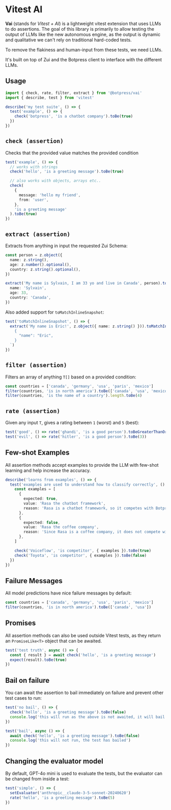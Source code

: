 # Vitest AI

**Vai** (stands for _Vitest + AI_) is a lightweight vitest extension that uses LLMs to do assertions.
The goal of this library is primarily to allow testing the output of LLMs like the new autonomous engine, as the output is dynamic and qualitative we can't rely on traditional hard-coded tests.

To remove the flakiness and human-input from these tests, we need LLMs.

It's built on top of Zui and the Botpress client to interface with the different LLMs.

## Usage

```typescript
import { check, rate, filter, extract } from '@botpress/vai'
import { describe, test } from 'vitest'

describe('my test suite', () => {
  test('example', () => {
    check('botpress', 'is a chatbot company').toBe(true)
  })
})
```

## `check (assertion)`

Checks that the provided value matches the provided condition

```typescript
test('example', () => {
  // works with strings
  check('hello', 'is a greeting message').toBe(true)

  // also works with objects, arrays etc..
  check(
    {
      message: 'hello my friend',
      from: 'user',
    },
    'is a greeting message'
  ).toBe(true)
})
```

## `extract (assertion)`

Extracts from anything in input the requested Zui Schema:

```typescript
const person = z.object({
  name: z.string(),
  age: z.number().optional(),
  country: z.string().optional(),
})

extract('My name is Sylvain, I am 33 yo and live in Canada', person).toMatchObject({
  name: 'Sylvain',
  age: 33,
  country: 'Canada',
})
```

Also added support for `toMatchInlineSnapshot`:

```typescript
test('toMatchInlineSnapshot', () => {
  extract('My name is Eric!', z.object({ name: z.string() })).toMatchInlineSnapshot(`
    {
      "name": "Eric",
    }
  `)
})
```

## `filter (assertion)`

Filters an array of anything `T[]` based on a provided condition:

```typescript
const countries = ['canada', 'germany', 'usa', 'paris', 'mexico']
filter(countries, 'is in north america').toBe(['canada', 'usa', 'mexico'])
filter(countries, 'is the name of a country').length.toBe(4)
```

## `rate (assertion)`

Given any input `T`, gives a rating between `1` (worst) and `5` (best):

```typescript
test('good', () => rate('ghandi', 'is a good person').toBeGreaterThanOrEqual(4))
test('evil', () => rate('hitler', 'is a good person').toBe(3))
```

## Few-shot Examples

All assertion methods accept examples to provide the LLM with few-shot learning and help increase the accuracy.

```typescript
describe('learns from examples', () => {
  test('examples are used to understand how to classify correctly', () => {
    const examples = [
      {
        expected: true,
        value: 'Rasa the chatbot framework',
        reason: 'Rasa is a chatbot framework, so it competes with Botpress',
      },
      {
        expected: false,
        value: 'Rasa the coffee company',
        reason: 'Since Rasa is a coffee company, it does not compete with Botpress which is not in the coffee business',
      },
    ]

    check('Voiceflow', 'is competitor', { examples }).toBe(true)
    check('Toyota', 'is competitor', { examples }).toBe(false)
  })
})
```

## Failure Messages

All model predictions have nice failure messages by default:

```typescript
const countries = ['canada', 'germany', 'usa', 'paris', 'mexico']
filter(countries, 'is in north america').toBe(['canada', 'usa'])
```

## Promises

All assertion methods can also be used outside Vitest tests, as they return an `PromiseLike<T>` object that can be awaited.

```typescript
test('test truth', async () => {
  const { result } = await check('hello', 'is a greeting message')
  expect(result).toBe(true)
})
```

## Bail on failure

You can await the assertion to bail immediately on failure and prevent other test cases to run:

```typescript
test('no bail', () => {
  check('hello', 'is a greeting message').toBe(false)
  console.log('this will run as the above is not awaited, it will bail at the end of the test')
})

test('bail', async () => {
  await check('hello', 'is a greeting message').toBe(false)
  console.log('this will not run, the test has bailed')
})
```

## Changing the evaluator model

By default, GPT-4o mini is used to evaluate the tests, but the evaluator can be changed from inside a test:

```typescript
test('simple', () => {
  setEvaluator('anthropic__claude-3-5-sonnet-20240620')
  rate('hello', 'is a greeting message').toBe(5)
})
```

